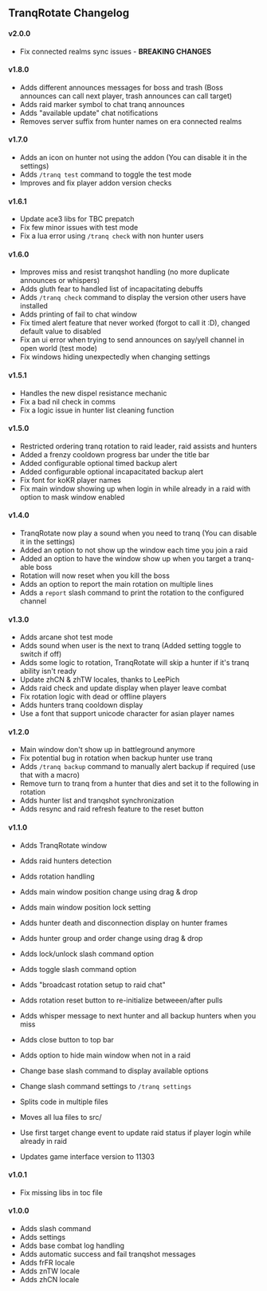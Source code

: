 ## TranqRotate Changelog

#### v2.0.0

- Fix connected realms sync issues - **BREAKING CHANGES**

#### v1.8.0

- Adds different announces messages for boss and trash (Boss announces can call next player, trash announces can call target)
- Adds raid marker symbol to chat tranq announces
- Adds "available update" chat notifications
- Removes server suffix from hunter names on era connected realms

#### v1.7.0

- Adds an icon on hunter not using the addon (You can disable it in the settings)
- Adds `/tranq test` command to toggle the test mode
- Improves and fix player addon version checks

#### v1.6.1

- Update ace3 libs for TBC prepatch
- Fix few minor issues with test mode
- Fix a lua error using `/tranq check` with non hunter users

#### v1.6.0

- Improves miss and resist tranqshot handling (no more duplicate announces or whispers)
- Adds gluth fear to handled list of incapacitating debuffs
- Adds `/tranq check` command to display the version other users have installed
- Adds printing of fail to chat window
- Fix timed alert feature that never worked (forgot to call it :D), changed default value to disabled
- Fix an ui error when trying to send announces on say/yell channel in open world (test mode)
- Fix windows hiding unexpectedly when changing settings

#### v1.5.1

- Handles the new dispel resistance mechanic
- Fix a bad nil check in comms
- Fix a logic issue in hunter list cleaning function 

#### v1.5.0

- Restricted ordering tranq rotation to raid leader, raid assists and hunters
- Added a frenzy cooldown progress bar under the title bar
- Added configurable optional timed backup alert
- Added configurable optional incapacitated backup alert
- Fix font for koKR player names
- Fix main window showing up when login in while already in a raid with option to mask window enabled

#### v1.4.0

- TranqRotate now play a sound when you need to tranq (You can disable it in the settings)
- Added an option to not show up the window each time you join a raid
- Added an option to have the window show up when you target a tranq-able boss
- Rotation will now reset when you kill the boss
- Adds an option to report the main rotation on multiple lines
- Adds a `report` slash command to print the rotation to the configured channel

#### v1.3.0

- Adds arcane shot test mode
- Adds sound when user is the next to tranq (Added setting toggle to switch if off)
- Adds some logic to rotation, TranqRotate will skip a hunter if it's tranq ability isn't ready
- Update zhCN & zhTW locales, thanks to LeePich
- Adds raid check and update display when player leave combat
- Fix rotation logic with dead or offline players
- Adds hunters tranq cooldown display
- Use a font that support unicode character for asian player names

#### v1.2.0

- Main window don't show up in battleground anymore
- Fix potential bug in rotation when backup hunter use tranq
- Adds `/tranq backup` command to manually alert backup if required (use that with a macro)
- Remove turn to tranq from a hunter that dies and set it to the following in rotation
- Adds hunter list and tranqshot synchronization
- Adds resync and raid refresh feature to the reset button

#### v1.1.0

- Adds TranqRotate window
- Adds raid hunters detection
- Adds rotation handling
- Adds main window position change using drag & drop
- Adds main window position lock setting
- Adds hunter death and disconnection display on hunter frames
- Adds hunter group and order change using drag & drop
- Adds lock/unlock slash command option
- Adds toggle slash command option
- Adds "broadcast rotation setup to raid chat"
- Adds rotation reset button to re-initialize betweeen/after pulls
- Adds whisper message to next hunter and all backup hunters when you miss
- Adds close button to top bar
- Adds option to hide main window when not in a raid

- Change base slash command to display available options
- Change slash command settings to `/tranq settings`

- Splits code in multiple files
- Moves all lua files to src/
- Use first target change event to update raid status if player login while already in raid
- Updates game interface version to 11303

#### v1.0.1

- Fix missing libs in toc file

#### v1.0.0

- Adds slash command
- Adds settings
- Adds base combat log handling
- Adds automatic success and fail tranqshot messages
- Adds frFR locale
- Adds znTW locale
- Adds zhCN locale
